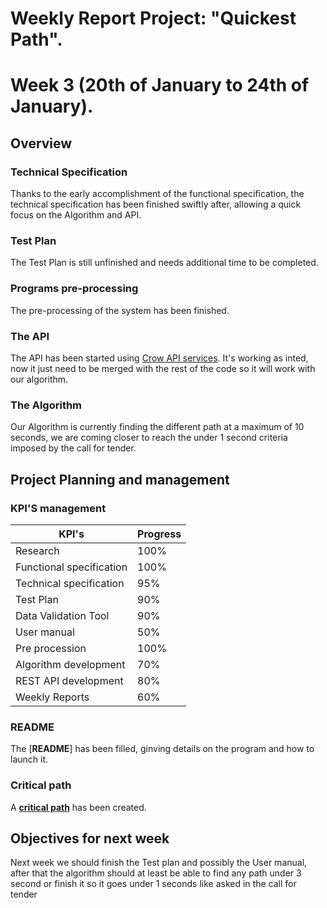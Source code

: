 # Weekly Report Project: "Quickest Path". 
# Week 3 (20th of January to 24th of January).

## Overview

### Technical Specification

Thanks to the early accomplishment of the functional specification, the technical specification has been finished swiftly after, allowing a quick focus on the Algorithm and API.

### Test Plan

The Test Plan is still unfinished and needs additional time to be completed.

### Programs pre-processing

The pre-processing of the system has been finished.

### The API

The API has been started using [Crow API services](https://github.com/CrowCpp/Crow). It's working as inted, now it just need to be merged with the rest of the code so it will work with our algorithm.

### The Algorithm

Our Algorithm is currently finding the different path at a maximum of 10 seconds, we are coming closer to reach the under 1 second criteria imposed by the call for tender.

## Project Planning and management

### KPI'S management 

| KPI's                    | Progress |
| ------------------------ | -------- |
| Research                 | 100%     |
| Functional specification | 100%     |
| Technical specification  | 95%      |
| Test Plan                | 90%      |
| Data Validation Tool     | 90%      |
| User manual              | 50%      |
|Pre procession            | 100%     |
| Algorithm development    | 70%       |
| REST API development     | 80%      |
| Weekly Reports           | 60%      |


### README

The [**README**] has been filled, ginving details on the program and how to launch it.

### Critical path

A [**critical path**](/documents/management/documents/Critical_Path.pdf) has been created.

## Objectives for next week

Next week we should finish the Test plan and possibly the User manual, after that the algorithm should at least be able to find any path under 3 second or finish it so it goes under 1 seconds like asked in the call for tender 